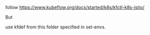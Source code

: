 follow https://www.kubeflow.org/docs/started/k8s/kfctl-k8s-istio/

But

use kfdef from this folder specified in set-envs.

